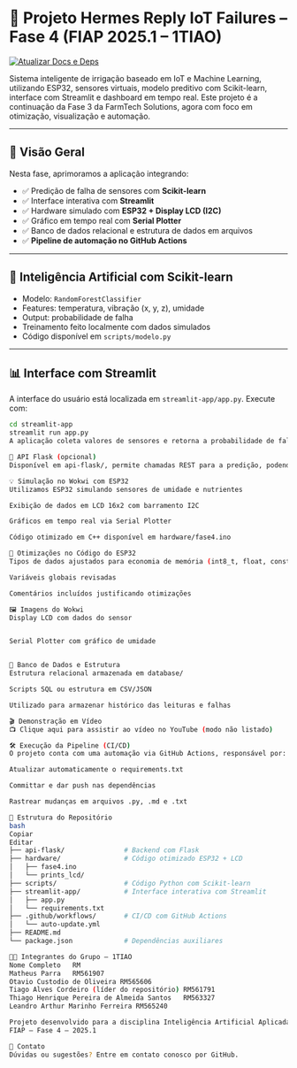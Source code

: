 # 🚜 Projeto Hermes Reply IoT Failures – Fase 4 (FIAP 2025.1 – 1TIAO)
[![Atualizar Docs e Deps](https://github.com/tiagoalvescordeiro/hermes_reply_iot_fase4_codex/actions/workflows/auto-update.yml/badge.svg)](https://github.com/tiagoalvescordeiro/hermes_reply_iot_fase4_codex/actions)


Sistema inteligente de irrigação baseado em IoT e Machine Learning, utilizando ESP32, sensores virtuais, modelo preditivo com Scikit-learn, interface com Streamlit e dashboard em tempo real. Este projeto é a continuação da Fase 3 da FarmTech Solutions, agora com foco em otimização, visualização e automação.

---

## 📌 Visão Geral

Nesta fase, aprimoramos a aplicação integrando:

- ✅ Predição de falha de sensores com **Scikit-learn**
- ✅ Interface interativa com **Streamlit**
- ✅ Hardware simulado com **ESP32 + Display LCD (I2C)**
- ✅ Gráfico em tempo real com **Serial Plotter**
- ✅ Banco de dados relacional e estrutura de dados em arquivos
- ✅ **Pipeline de automação no GitHub Actions**

---

## 🧠 Inteligência Artificial com Scikit-learn

- Modelo: `RandomForestClassifier`
- Features: temperatura, vibração (x, y, z), umidade
- Output: probabilidade de falha
- Treinamento feito localmente com dados simulados
- Código disponível em `scripts/modelo.py`

---

## 📊 Interface com Streamlit

A interface do usuário está localizada em `streamlit-app/app.py`. Execute com:

```bash
cd streamlit-app
streamlit run app.py
A aplicação coleta valores de sensores e retorna a probabilidade de falha com base no modelo treinado.

🧪 API Flask (opcional)
Disponível em api-flask/, permite chamadas REST para a predição, podendo ser integrada com outras aplicações, sensores físicos ou interfaces.

💡 Simulação no Wokwi com ESP32
Utilizamos ESP32 simulando sensores de umidade e nutrientes

Exibição de dados em LCD 16x2 com barramento I2C

Gráficos em tempo real via Serial Plotter

Código otimizado em C++ disponível em hardware/fase4.ino

🔧 Otimizações no Código do ESP32
Tipos de dados ajustados para economia de memória (int8_t, float, const)

Variáveis globais revisadas

Comentários incluídos justificando otimizações

🖼️ Imagens do Wokwi
Display LCD com dados do sensor


Serial Plotter com gráfico de umidade


🧩 Banco de Dados e Estrutura
Estrutura relacional armazenada em database/

Scripts SQL ou estrutura em CSV/JSON

Utilizado para armazenar histórico das leituras e falhas

🎬 Demonstração em Vídeo
📺 Clique aqui para assistir ao vídeo no YouTube (modo não listado)

🛠️ Execução da Pipeline (CI/CD)
O projeto conta com uma automação via GitHub Actions, responsável por:

Atualizar automaticamente o requirements.txt

Committar e dar push nas dependências

Rastrear mudanças em arquivos .py, .md e .txt

📁 Estrutura do Repositório
bash
Copiar
Editar
├── api-flask/               # Backend com Flask
├── hardware/                # Código otimizado ESP32 + LCD
│   ├── fase4.ino
│   └── prints_lcd/
├── scripts/                 # Código Python com Scikit-learn
├── streamlit-app/           # Interface interativa com Streamlit
│   ├── app.py
│   └── requirements.txt
├── .github/workflows/       # CI/CD com GitHub Actions
│   └── auto-update.yml
├── README.md
└── package.json             # Dependências auxiliares

👨‍💻 Integrantes do Grupo – 1TIAO
Nome Completo	RM
Matheus Parra	RM561907
Otavio Custodio de Oliveira	RM565606
Tiago Alves Cordeiro (líder do repositório)	RM561791
Thiago Henrique Pereira de Almeida Santos	RM563327
Leandro Arthur Marinho Ferreira	RM565240

Projeto desenvolvido para a disciplina Inteligência Artificial Aplicada
FIAP – Fase 4 – 2025.1

💬 Contato
Dúvidas ou sugestões? Entre em contato conosco por GitHub.